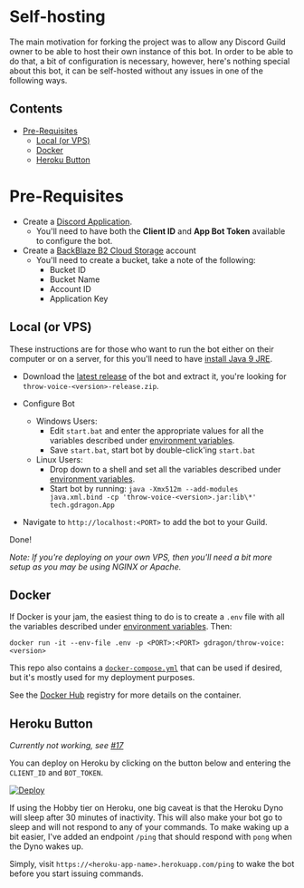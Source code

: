 # Self-hosting
The main motivation for forking the project was to allow any Discord Guild owner to be able to host their own instance
of this bot. In order to be able to do that, a bit of configuration is necessary, however, here's nothing special about
this bot, it can be self-hosted without any issues in one of the following ways.

<!-- START doctoc generated TOC please keep comment here to allow auto update -->
<!-- DON'T EDIT THIS SECTION, INSTEAD RE-RUN doctoc TO UPDATE -->
## Contents

- [Pre-Requisites](#pre-requisites)
  - [Local (or VPS)](#local-or-vps)
  - [Docker](#docker)
  - [Heroku Button](#heroku-button)

<!-- END doctoc generated TOC please keep comment here to allow auto update -->

# Pre-Requisites

- Create a [Discord Application](https://discordapp.com/developers/application).
  - You'll need to have both the **Client ID** and **App Bot Token** available to configure the bot.
- Create a [BackBlaze B2 Cloud Storage](https://www.backblaze.com/b2/cloud-storage.html) account
  - You'll need to create a bucket, take a note of the following:
    - Bucket ID
    - Bucket Name
    - Account ID
    - Application Key

## Local (or VPS)

These instructions are for those who want to run the bot either on their computer or on a server, for this you'll need to
have [install Java 9 JRE](http://www.oracle.com/technetwork/java/javase/downloads/index.html).

- Download the [latest release](https://github.com/guacamoledragon/throw-voice/releases) of the bot and extract it,
  you're looking for `throw-voice-<version>-release.zip`.

- Configure Bot
  - Windows Users:
    - Edit `start.bat` and enter the appropriate values for all the variables described under [environment variables](./environment-variables.md).
    - Save `start.bat`, start bot by double-click'ing `start.bat`
  - Linux Users:
    - Drop down to a shell and set all the variables described under [environment variables](./environment-variables.md).
    - Start bot by running: `java -Xmx512m --add-modules java.xml.bind -cp 'throw-voice-<version>.jar:lib\*' tech.gdragon.App`

- Navigate to `http://localhost:<PORT>` to add the bot to your Guild. 

Done!

_Note: If you're deploying on your own VPS, then you'll need a bit more setup as you may be using NGINX or Apache._

## Docker

If Docker is your jam, the easiest thing to do is to create a `.env` file with all the variables described under
[environment variables](./environment-variables.md). Then:

    docker run -it --env-file .env -p <PORT>:<PORT> gdragon/throw-voice:<version>

This repo also contains a [`docker-compose.yml`](../docker-compose.yml) that can be used if desired, but it's mostly used
for my deployment purposes.

See the [Docker Hub](https://hub.docker.com/r/gdragon/throw-voice/) registry for more details on the container.

## Heroku Button

_Currently not working, see [#17](https://github.com/guacamoledragon/throw-voice/issues/17)_

You can deploy on Heroku by clicking on the button below and entering the `CLIENT_ID` and `BOT_TOKEN`.

[![Deploy](https://www.herokucdn.com/deploy/button.svg)](https://heroku.com/deploy)

If using the Hobby tier on Heroku, one big caveat is that the Heroku Dyno will sleep after 30 minutes
of inactivity. This will also make your bot go to sleep and will not respond to any of your commands.
To make waking up a bit easier, I've added an endpoint `/ping` that should respond with `pong` when the
Dyno wakes up.

Simply, visit `https://<heroku-app-name>.herokuapp.com/ping` to wake the bot before you start issuing
commands.
